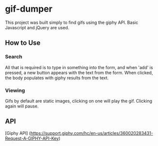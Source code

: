 # gif-dumper
This project was built simply to find gifs using the giphy API. Basic Javascript and jQuery are used.

## How to Use

### Search
All that is required is to type in something into the form, and when 'add' is pressed, a new button appears with the text from the form. When clicked, the body populates with giphy results from the text.

### Viewing
Gifs by default are static images, clicking on one will play the gif. Clicking again will pause.

## API
[Giphy API] (https://support.giphy.com/hc/en-us/articles/360020283431-Request-A-GIPHY-API-Key)